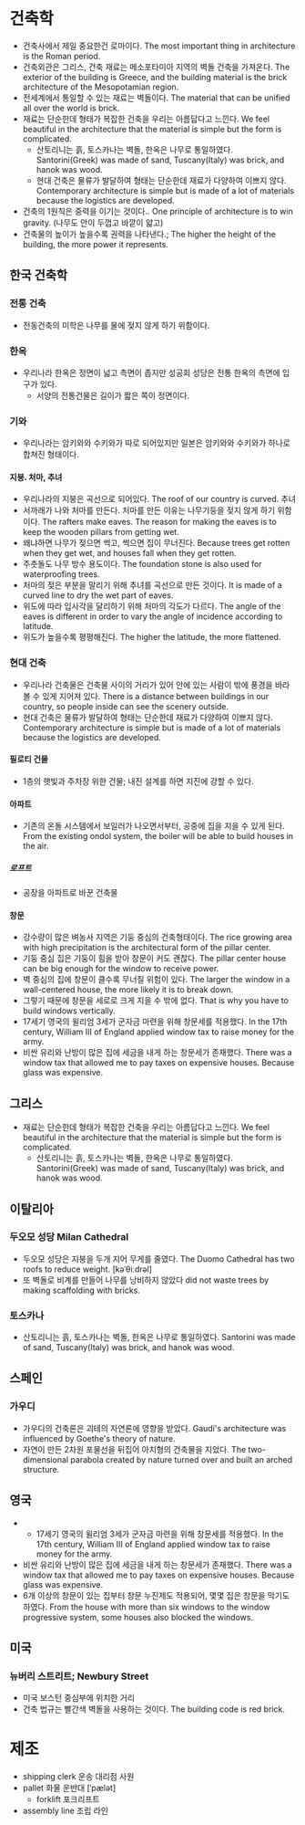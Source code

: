 # 건축학
* 건축사에서 제일 중요한건 로마이다. The most important thing in architecture is the Roman period.
* 건축외관은 그리스, 건축 재료는 메소포타미아 지역의 벽돌 건축을 가져온다.
The exterior of the building is Greece, and the building material is the brick architecture of the Mesopotamian region.
* 전세계에서 통일할 수 있는 재료는 벽돌이다. The material that can be unified all over the world is brick.
* 재료는 단순한데 형태가 복잡한 건축을 우리는 아름답다고 느낀다. We feel beautiful in the architecture that the material is simple but the form is complicated.
  - 산토리니는 흙, 토스카나는 벽돌, 한옥은 나무로 통일하였다. Santorini(Greek) was made of sand, Tuscany(Italy) was brick, and hanok was wood.
  - 현대 건축은 물류가 발달하여 형태는 단순한데 재료가 다양하여 이쁘지 않다. Contemporary architecture is simple but is made of a lot of materials because the logistics are developed.
* 건축의 1원칙은 중력을 이기는 것이다.. One principle of architecture is to win gravity.
  (나무도 안이 두껍고 바깥이 얇고)
* 건축물의 높이가 높을수록 권력을 나타낸다.; The higher the height of the building, the more power it represents.

## 한국 건축학
### 전통 건축
* 전동건축의 미학은 나무를 물에 젖지 않게 하기 위함이다.

### 한옥
* 우리나라 한옥은 정면이 넓고 측면이 좁지만 성공회 성당은 전통 한옥의 측면에 입구가 있다.
	* 서양의 전통건물은 길이가 짧은 쪽이 정면이다.

### 기와
* 우리나라는 암키와와 수키와가 따로 되어있지만 일본은 암키와와 수키와가 하나로 합쳐진 형태이다.


#### 지붕. 처마, 추녀
* 우리나라의 지붕은 곡선으로 되어있다. The roof of our country is curved. 추녀
* 서까래가 나와 처마를 만든다. 처마를 만든 이유는 나무기둥을 젖지 않게 하기 위함이다.
  The rafters make eaves. The reason for making the eaves is to keep the wooden pillars from getting wet.
*  왜냐하면 나무가 젖으면 썩고, 썩으면 집이 무너진다. Because trees get rotten when they get wet, and houses fall when they get rotten.
* 주춧돌도 나무 방수 용도이다. The foundation stone is also used for waterproofing trees.
* 처마의 젖은 부분을 말리기 위해 추녀를 곡선으로 만든 것이다. It is made of a curved line to dry the wet part of eaves.
* 위도에 따라 입사각을 달리하기 위해 처마의 각도가 다르다. The angle of the eaves is different in order to vary the angle of incidence according to latitude.
* 위도가 높을수록 평평해진다. The higher the latitude, the more flattened.

### 현대 건축
* 우리나라 건축물은 건축물 사이의 거리가 있어 안에 있는 사람이 밖에 풍경을 바라볼 수 있게 지어져 있다.
  There is a distance between buildings in our country, so people inside can see the scenery outside. 
* 현대 건축은 물류가 발달하여 형태는 단순한데 재료가 다양하여 이쁘지 않다. Contemporary architecture is simple but is made of a lot of materials because the logistics are developed.

#### 필로티 건물
* 1층의 햇빛과 주차장 위한 건물; 내진 설계를 하면 지진에 강할 수 있다.

#### 아파트
* 기존의 온돌 시스템에서 보일러가 나오면서부터, 공중에 집을 지을 수 있게 된다. From the existing ondol system, the boiler will be able to build houses in the air.

##### 로프트
* 공장을 아파트로 바꾼 건축물

#### 창문
* 강수량이 많은 벼농사 지역은 기둥 중심의 건축형태이다. The rice growing area with high precipitation is the architectural form of the pillar center.
* 기둥 중심 집은 기둥이 힘을 받아 창문이 커도 괜찮다. The pillar center house can be big enough for the window to receive power.
* 벽 중심의 집에 창문이 클수록 무너질 위험이 있다. The larger the window in a wall-centered house, the more likely it is to break down.
* 그렇기 때문에 창문을 세로로 크게 지을 수 밖에 없다. That is why you have to build windows vertically.
* 17세기 영국의 윌리엄 3세가 군자금 마련을 위해 창문세를 적용했다.  In the 17th century, William III of England applied window tax to raise money for the army.
* 비싼 유리와 난방이 많은 집에 세금을 내게 하는 창문세가 존재했다. There was a window tax that allowed me to pay taxes on expensive houses. Because glass was expensive.

## 그리스
* 재료는 단순한데 형태가 복잡한 건축을 우리는 아름답다고 느낀다. We feel beautiful in the architecture that the material is simple but the form is complicated.
  - 산토리니는 흙, 토스카나는 벽돌, 한옥은 나무로 통일하였다. Santorini(Greek) was made of sand, Tuscany(Italy) was brick, and hanok was wood.

## 이탈리아
### 두오모 성당 Milan Cathedral
* 두오모 성당은 지붕을 두개 지어 무게를 줄였다. The Duomo Cathedral has two roofs to reduce weight. [kəˈθiːdrəl]
* 또 벽돌로 비계를 만들어 나무를 낭비하지 않았다 did not waste trees by making scaffolding with bricks.

### 토스카나
- 산토리니는 흙, 토스카나는 벽돌, 한옥은 나무로 통일하였다. Santorini was made of sand, Tuscany(Italy) was brick, and hanok was wood.

## 스페인
### 가우디
* 가우디의 건축론은 괴테의 자연론에 영향을 받았다. Gaudí's architecture was influenced by Goethe's theory of nature.
* 자연이 만든 2차원 포물선을 뒤집어 아치형의 건축물을 지었다. The two-dimensional parabola created by nature turned over and built an arched structure.

## 영국
* * 17세기 영국의 윌리엄 3세가 군자금 마련을 위해 창문세를 적용했다.  In the 17th century, William III of England applied window tax to raise money for the army.
* 비싼 유리와 난방이 많은 집에 세금을 내게 하는 창문세가 존재했다. There was a window tax that allowed me to pay taxes on expensive houses. Because glass was expensive.
* 6개 이상의 창문이 있는 집부터 창문 누진제도 적용되어, 몇몇 집은 창문을 막기도 하였다. From the house with more than six windows to the window progressive system, some houses also blocked the windows.

## 미국
### 뉴버리 스트리트; Newbury Street
* 미국 보스턴 중심부에 위치한 거리
* 건축 법규는 빨간색 벽돌을 사용하는 것이다. The building code is red brick.


# 제조
* shipping clerk 운송 대리점 사원
* pallet 화물 운반대  [ˈpælət]
	* forklift 포크리프트
* assembly line 조립 라인


